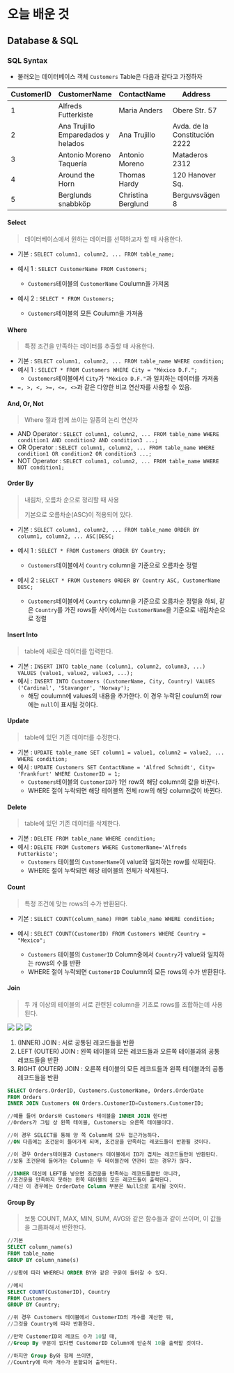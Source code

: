 # 오늘 배운 것

## Database & SQL

### SQL Syntax

+ 불러오는 데이터베이스 객체 `Customers` Table은 다음과 같다고 가정하자

| CustomerID | CustomerName                       | ContactName        | Address                       | City        | PostalCode | Country |
| ---------- | ---------------------------------- | ------------------ | ----------------------------- | ----------- | ---------- | ------- |
| 1          | Alfreds Futterkiste                | Maria Anders       | Obere Str. 57                 | Berlin      | 12209      | Germany |
| 2          | Ana Trujillo Emparedados y helados | Ana Trujillo       | Avda. de la Constitución 2222 | México D.F. | 05021      | Mexico  |
| 3          | Antonio Moreno Taquería            | Antonio Moreno     | Mataderos 2312                | México D.F. | 05023      | Mexico  |
| 4          | Around the Horn                    | Thomas Hardy       | 120 Hanover Sq.               | London      | WA1 1DP    | UK      |
| 5          | Berglunds snabbköp                 | Christina Berglund | Berguvsvägen 8                | Luleå       | S-958 22   | Sweden  |



#### Select

> 데이터베이스에서 원하는 데이터를 선택하고자 할 때 사용한다.

+ 기본 :  `SELECT column1, column2, ... FROM table_name;`

+ 예시 1 : `SELECT CustomerName FROM Customers;`
  + `Customers`테이블의  `CustomerName` Coulumn을 가져옴
+ 예시 2 : `SELECT * FROM Customers;`
  + `Customers`테이블의  모든 Coulumn을 가져옴

#### Where

> 특정 조건을 만족하는 데이터를 추출할 때 사용한다.

+ 기본 :  `SELECT column1, column2, ... FROM table_name WHERE condition;`
+ 예시 1 : `SELECT * FROM Customers WHERE City = "México D.F.";`
  + `Customers`테이블에서 `City`가 `"México D.F."`과 일치하는 데이터를 가져옴
+ `=, >, <, >=, <=, <>`과 같은 다양한 비교 연산자를 사용할 수 있음.

#### And, Or, Not

> Where 절과 함께 쓰이는 일종의 논리 연산자

+ AND Operator :  `SELECT column1, column2, ... FROM table_name WHERE condition1 AND condition2 AND condition3 ...;`
+ OR Operator : `SELECT column1, column2, ... FROM table_name WHERE condition1 OR condition2 OR condition3 ...;`
+ NOT Operator : `SELECT column1, column2, ... FROM table_name WHERE NOT condition1;`

#### Order By

> 내림차, 오름차 순으로 정리할 때 사용
>
> 기본으로 오름차순(ASC)이 적용되어 있다.

+ 기본 :  `SELECT column1, column2, ... FROM table_name ORDER BY column1, column2, ... ASC|DESC;`

+ 예시 1 : `SELECT * FROM Customers ORDER BY Country;`
  + `Customers`테이블에서 `Country` column을 기준으로 오름차순 정렬

+ 예시 2 : `SELECT * FROM Customers ORDER BY Country ASC, CustomerName DESC;`
  + `Customers`테이블에서 `Country` column을 기준으로 오름차순 정렬을 하되, 같은 `Country`를 가진 rows들 사이에서는 `CustomerName`을 기준으로 내림차순으로 정렬

#### Insert Into

> table에 새로운 데이터를 입력한다.

+ 기본 : `INSERT INTO table_name (column1, column2, column3, ...) VALUES (value1, value2, value3, ...);`
+ 예시 : `INSERT INTO Customers (CustomerName, City, Country) VALUES ('Cardinal', 'Stavanger', 'Norway');`
  + 해당 coulumn에 values의 내용을 추가한다. 이 경우 누락된 coulum의 row에는 `null`이 표시될 것이다.

#### Update

> table에 있던 기존 데이터를 수정한다.

+ 기본 : `UPDATE table_name SET column1 = value1, column2 = value2, ... WHERE condition;`
+ 예시 :  `UPDATE Customers SET ContactName = 'Alfred Schmidt', City= 'Frankfurt' WHERE CustomerID = 1;`
  + `Customers`테이블의 `CustomerID`가 1인 row의 해당 column의 값을 바꾼다.
  + WHERE 절이 누락되면 해당 테이블의 전체 row의 해당 column값이 바뀐다.

#### Delete

> table에 있던 기존 데이터를 삭제한다.

+ 기본 : `DELETE FROM table_name WHERE condition;`
+ 예시 : `DELETE FROM Customers WHERE CustomerName='Alfreds Futterkiste';`
  + `Customers` 테이블의 `CustomerName`이 value와 일치하는 row를 삭제한다.
  + WHERE 절이 누락되면 해당 테이블의 전체가 삭제된다.

#### Count

> 특정 조건에 맞는 rows의 수가 반환된다.

+ 기본 : `SELECT COUNT(column_name) FROM table_name WHERE condition;`

+ 예시 : `SELECT COUNT(CustomerID) FROM Customers WHERE Country = "Mexico";`
  + `Customers` 테이블의 `CustomerID` Column중에서 `Country`가 value와 일치하는 rows의 수를 반환
  + WHERE 절이 누락되면 `CustomerID` Coulumn의 모든 rows의 수가 반환된다.

#### Join

> 두 개 이상의 테이블의 서로 관련된 column을 기초로 rows를 조합하는데 사용된다.

![](https://www.w3schools.com/sql/img_innerjoin.gif) ![](https://www.w3schools.com/sql/img_leftjoin.gif)  ![](https://www.w3schools.com/sql/img_rightjoin.gif)   

1. (INNER) JOIN : 서로 공통된 레코드들을 반환
2. LEFT (OUTER) JOIN : 왼쪽 테이블의 모든 레코드들과 오른쪽 테이블과의 공통 레코드들을 반환
3. RIGHT (OUTER) JOIN : 오른쪽 테이블의 모든 레코드들과 왼쪽 테이블과의 공통 레코드들을 반환

``` sql
SELECT Orders.OrderID, Customers.CustomerName, Orders.OrderDate
FROM Orders
INNER JOIN Customers ON Orders.CustomerID=Customers.CustomerID;

//예를 들어 Orders와 Customers 테이블을 INNER JOIN 한다면
//Orders가 그림 상 왼쪽 테이블, Customers는 오른쪽 테이블이다.

//이 경우 SELECT를 통해 양 쪽 Column에 모두 접근가능하다.
//ON 다음에는 조건문이 들어가게 되며, 조건문을 만족하는 레코드들이 반환될 것이다.

//이 경우 Orders테이블과 Customers 테이블에서 ID가 겹치는 레코드들만이 반환된다.
//보통 조건문에 들어가는 Column는 두 테이블간에 연관이 있는 경우가 많다.

//INNER 대신에 LEFT를 넣으면 조건문을 만족하는 레코드들뿐만 아니라,
//조건문을 만족하지 못하는 왼쪽 테이블의 모든 레코드들이 출력된다.
//대신 이 경우에는 OrderDate Column 부분은 Null으로 표시될 것이다.

```

#### Group By

> 보통 COUNT, MAX, MIN, SUM, AVG와 같은 함수들과 같이 쓰이며, 이 값들을 그룹화해서 반환한다.

```sql
//기본
SELECT column_name(s)
FROM table_name
GROUP BY column_name(s)

//상황에 따라 WHERE나 ORDER BY와 같은 구문이 들어갈 수 있다.

//예시
SELECT COUNT(CustomerID), Country
FROM Customers
GROUP BY Country;

//위 경우 Customers 테이블에서 CustomerID의 개수를 계산한 뒤,
//그것을 Country에 따라 반환한다.

//만약 CustomerID의 레코드 수가 10일 때,
//Group By 구문이 없다면 CustomerID Column에 단순히 10을 출력할 것이다.

//하지만 Group By와 함께 쓰이면,
//Country에 따라 개수가 분할되어 출력된다.
```

